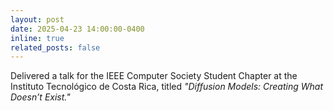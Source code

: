 ```yaml
---
layout: post
date: 2025-04-23 14:00:00-0400
inline: true
related_posts: false
---
```


Delivered a talk for the IEEE Computer Society Student Chapter at the Instituto Tecnológico de Costa Rica, titled *"Diffusion Models: Creating What Doesn’t Exist."*